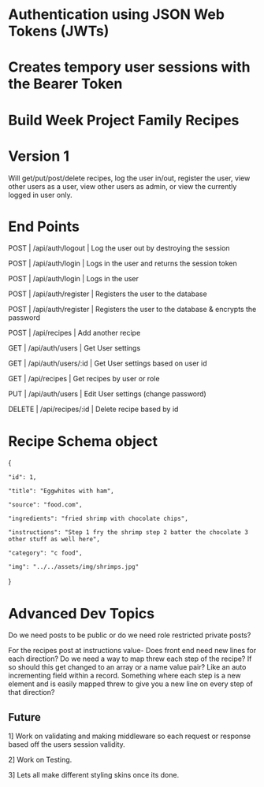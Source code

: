 # Authentication using JSON Web Tokens (JWTs) 

# Creates tempory user sessions with the Bearer Token

# Build Week Project Family Recipes

# Version 1

Will get/put/post/delete recipes, log the user in/out, register the user, view other users as a user, view other users as admin, or view the currently logged in user only.  

# End Points

POST | /api/auth/logout | Log the user out by destroying the session

POST | /api/auth/login | Logs in the user and returns the session token

POST  | /api/auth/login    | Logs in the user

POST  | /api/auth/register | Registers the user to the database

POST | /api/auth/register | Registers the user to the database & encrypts the password

POST | /api/recipes | Add another recipe

GET | /api/auth/users | Get User settings 

GET | /api/auth/users/:id | Get User settings based on user id 

GET | /api/recipes | Get recipes by user or role

PUT | /api/auth/users | Edit User settings (change password)

DELETE | /api/recipes/:id | Delete recipe based by id

# Recipe Schema object

{

    "id": 1,

    "title": "Eggwhites with ham",

    "source": "food.com",

    "ingredients": "fried shrimp with chocolate chips",

    "instructions": "Step 1 fry the shrimp step 2 batter the chocolate 3 other stuff as well here",

    "category": "c food",

    "img": "../../assets/img/shrimps.jpg"
    
}


# Advanced Dev Topics

Do we need posts to be public or do we need role restricted private posts?

For the recipes post at instructions value- Does front end need new lines for each direction? Do we need a way to map threw each step of the recipe? If so should this get changed to an array or a name value pair? Like an auto incrementing field within a record. Something where each step is a new element and is easily mapped threw to give you a new line on every step of that direction?


## Future

1] Work on validating and making middleware so each request or response based off the users session validity.

2] Work on Testing. 

3] Lets all make different styling skins once its done. 

